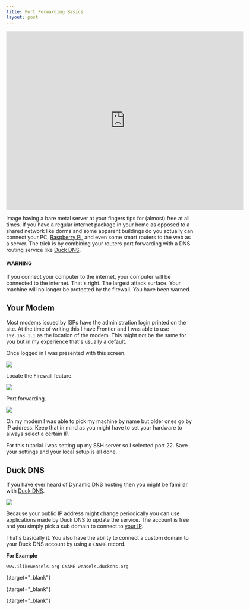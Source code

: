 ```yaml
---
title: Port Forwarding Basics
layout: post
---
```


<iframe src="https://archive.org/embed/QuickTechPortForwardingBasics" width="640" height="480" frameborder="0" webkitallowfullscreen="true" mozallowfullscreen="true" allowfullscreen></iframe>

Image having a bare metal server at your fingers tips for (almost) free at all times. If you have a regular internet package in your home as opposed to a shared network like dorms and some apparent buildings do you actually can connect your PC, [Raspberry Pi], and even some smart routers to the web as a server. The trick is by combining your routers port forwarding with a DNS routing service like [Duck DNS].

#### WARNING

If you connect your computer to the internet, your computer will be connected to the internet. That's right. The largest attack surface. Your machine will no longer be protected by the firewall. You have been warned.

## Your Modem

Most modems issued by ISPs have the administration login printed on the site. At the time of writing this I have Frontier and I was able to use `192.168.1.1` as the location of the modem. This might not be the same for you but in my experience that's usually a default.

Once logged in I was presented with this screen.

![](https://cdn.rawgit.com/arthursucks/dorkbox/a1dd19ec/img/modem01.png)

Locate the Firewall feature.

![](https://cdn.rawgit.com/arthursucks/dorkbox/a1dd19ec/img/modem02.png)

Port forwarding.

![](https://cdn.rawgit.com/arthursucks/dorkbox/a1dd19ec/img/modem03.png)

On my modem I was able to pick my machine by name but older ones go by IP address. Keep that in mind as you might have to set your hardware to always select a certain IP.

For this tutorial I was setting up my SSH server so I selected port 22. Save your settings and your local setup is all done.

## Duck DNS

If you have ever heard of Dynamic DNS hosting then you might be familiar with [Duck DNS].

![](https://cdn.rawgit.com/arthursucks/dorkbox/a1dd19ec/img/duck.png)

Because your public IP address might change periodically you can use applications made by Duck DNS to update the service. The account is free and you simply pick a sub domain to connect to [your IP].

That's basically it. You also have the ability to connect a custom domain to your Duck DNS account by using a `CNAME` record.

**For Example**

`www.ilikeweasels.org CNAME weasels.duckdns.org`

[Duck DNS]: https://duckdns.org
{:target="_blank"}

[Raspberry Pi]: http://raspberrypi.org
{:target="_blank"}

[your IP]: https://duckip.info/
{:target="_blank"}
